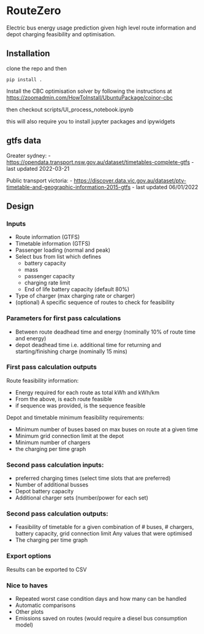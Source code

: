 # RouteZero
Electric bus energy usage prediction given high level route information and depot charging feasibility and optimisation.

## Installation

clone the repo and then
```angular2html
pip install .
```

Install the CBC optimisation solver by following the instructions at https://zoomadmin.com/HowToInstall/UbuntuPackage/coinor-cbc

then checkout scripts/UI_process_notebook.ipynb

this will also require you to install jupyter packages and ipywidgets


## gtfs data
Greater sydney:
    - https://opendata.transport.nsw.gov.au/dataset/timetables-complete-gtfs
    - last updated 2022-03-21

Public transport victoria:
    - https://discover.data.vic.gov.au/dataset/ptv-timetable-and-geographic-information-2015-gtfs
    - last updated 06/01/2022 

## Design


### Inputs

*   Route information (GTFS)
*   Timetable information (GTFS)
*   Passenger loading (normal and peak)
*   Select bus from list which defines
    *   battery capacity
    *   mass
    *   passenger capacity
    *   charging rate limit
    *   End of life battery capacity (default 80%)
*   Type of charger (max charging rate or charger)
*   (optional) A specific sequence of routes to check for feasibility

### Parameters for first pass calculations

*   Between route deadhead time and energy (nominally 10% of route time and energy)
*   depot deadhead time i.e. additional time for returning and starting/finishing charge (nominally 15 mins)

### First pass calculation outputs

Route feasibility information:

*   Energy required for each route as total kWh and kWh/km
*   From the above, is each route feasible
*   if sequence was provided, is the sequence feasible

Depot and timetable minimum feasibility requirements:
- Minimum number of buses based on max buses on route at a given time
- Minimum grid connection limit at the depot
- Minimum number of chargers
- the charging per time graph

### Second pass calculation inputs:

- preferred charging times (select time slots that are preferred)
- Number of additional busses
- Depot battery capacity
- Additional charger sets (number/power for each set)

### Second pass calculation outputs:
- Feasibility of timetable for a given combination of # buses, # chargers, battery capacity, grid connection limit
Any values that were optimised
- The charging per time graph

### Export options
Results can be exported to CSV

  

### Nice to haves

*   Repeated worst case condition days and how many can be handled
*   Automatic comparisons
*   Other plots
*   Emissions saved on routes (would require a diesel bus consumption model)




